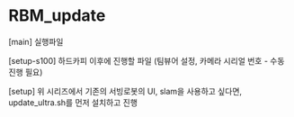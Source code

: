# RBM_update

[main] 실행파일

[setup-s100] 하드카피 이후에 진행할 파일 (팀뷰어 설정, 카메라 시리얼 번호 - 수동 진행 필요)

[setup] 위 시리즈에서 기존의 서빙로봇의 UI, slam을 사용하고 싶다면, update_ultra.sh를 먼저 설치하고 진행
